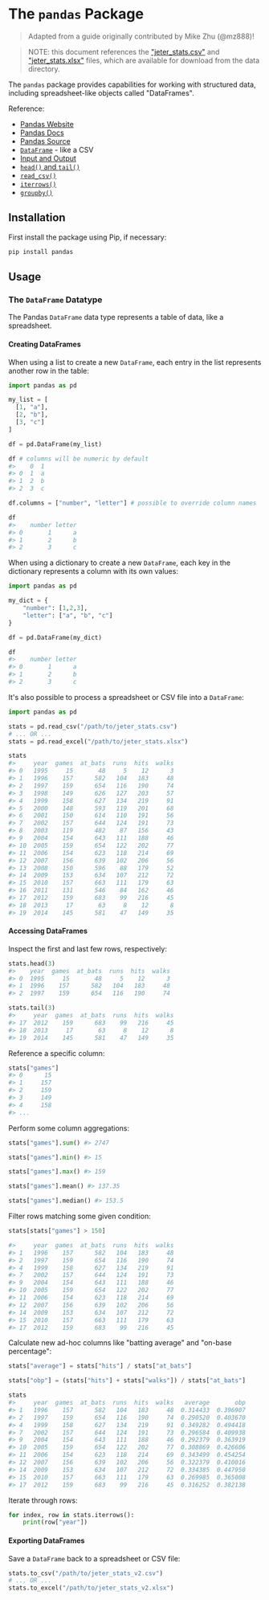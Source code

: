 # The `pandas` Package

> Adapted from a guide originally contributed by Mike Zhu (@mz888)!

> NOTE: this document references the ["jeter_stats.csv"](/data/jeter_stats.csv) and ["jeter_stats.xlsx"](/data/jeter_stats.xlsx) files, which are available for download from the data directory.

The `pandas` package provides capabilities for working with structured data, including spreadsheet-like objects called "DataFrames".

Reference:

  + [Pandas Website](http://pandas.pydata.org/)
  + [Pandas Docs](http://pandas.pydata.org/pandas-docs/stable/)
  + [Pandas Source](https://github.com/pandas-dev/pandas)
  + [`DataFrame`](https://pandas.pydata.org/pandas-docs/stable/generated/pandas.DataFrame.html) - like a CSV
  + [Input and Output](http://pandas.pydata.org/pandas-docs/stable/api.html#input-output)
  + [`head()` and `tail()`](http://pandas.pydata.org/pandas-docs/stable/basics.html#head-and-tail)
  + [`read_csv()`](https://pandas.pydata.org/pandas-docs/stable/reference/api/pandas.read_csv.html)
  + [`iterrows()`](http://pandas.pydata.org/pandas-docs/stable/reference/api/pandas.DataFrame.iterrows.html)
  + [`groupby()`](https://pandas.pydata.org/pandas-docs/stable/reference/api/pandas.DataFrame.groupby.html)

## Installation

First install the package using Pip, if necessary:

```sh
pip install pandas
```

## Usage

### The `DataFrame` Datatype

The Pandas `DataFrame` data type represents a table of data, like a spreadsheet.

#### Creating DataFrames

When using a list to create a new `DataFrame`, each entry in the list represents another row in the table:

```py
import pandas as pd

my_list = [
  [1, "a"],
  [2, "b"],
  [3, "c"]
]

df = pd.DataFrame(my_list)

df # columns will be numeric by default
#>    0  1
#> 0  1  a
#> 1  2  b
#> 2  3  c

df.columns = ["number", "letter"] # possible to override column names

df
#>    number letter
#> 0       1      a
#> 1       2      b
#> 2       3      c
```

When using a dictionary to create a new `DataFrame`, each key in the dictionary represents a column with its own values:

```py
import pandas as pd

my_dict = {
    "number": [1,2,3],
    "letter": ["a", "b", "c"]
}

df = pd.DataFrame(my_dict)

df
#>    number letter
#> 0       1      a
#> 1       2      b
#> 2       3      c
```

It's also possible to process a spreadsheet or CSV file into a `DataFrame`:

```py
import pandas as pd

stats = pd.read_csv("/path/to/jeter_stats.csv")
# ... OR ...
stats = pd.read_excel("/path/to/jeter_stats.xlsx")

stats
#>     year  games  at_bats  runs  hits  walks
#> 0   1995     15       48     5    12      3
#> 1   1996    157      582   104   183     48
#> 2   1997    159      654   116   190     74
#> 3   1998    149      626   127   203     57
#> 4   1999    158      627   134   219     91
#> 5   2000    148      593   119   201     68
#> 6   2001    150      614   110   191     56
#> 7   2002    157      644   124   191     73
#> 8   2003    119      482    87   156     43
#> 9   2004    154      643   111   188     46
#> 10  2005    159      654   122   202     77
#> 11  2006    154      623   118   214     69
#> 12  2007    156      639   102   206     56
#> 13  2008    150      596    88   179     52
#> 14  2009    153      634   107   212     72
#> 15  2010    157      663   111   179     63
#> 16  2011    131      546    84   162     46
#> 17  2012    159      683    99   216     45
#> 18  2013     17       63     8    12      8
#> 19  2014    145      581    47   149     35
```

#### Accessing DataFrames

Inspect the first and last few rows, respectively:

```py
stats.head(3)
#>    year  games  at_bats  runs  hits  walks
#> 0  1995     15       48     5    12      3
#> 1  1996    157      582   104   183     48
#> 2  1997    159      654   116   190     74

stats.tail(3)
#>     year  games  at_bats  runs  hits  walks
#> 17  2012    159      683    99   216     45
#> 18  2013     17       63     8    12      8
#> 19  2014    145      581    47   149     35
```

Reference a specific column:

```py
stats["games"]
#> 0      15
#> 1     157
#> 2     159
#> 3     149
#> 4     158
#> ...
```

Perform some column aggregations:

```py
stats["games"].sum() #> 2747

stats["games"].min() #> 15

stats["games"].max() #> 159

stats["games"].mean() #> 137.35

stats["games"].median() #> 153.5
```

Filter rows matching some given condition:

```py
stats[stats["games"] > 150]

#>     year  games  at_bats  runs  hits  walks
#> 1   1996    157      582   104   183     48
#> 2   1997    159      654   116   190     74
#> 4   1999    158      627   134   219     91
#> 7   2002    157      644   124   191     73
#> 9   2004    154      643   111   188     46
#> 10  2005    159      654   122   202     77
#> 11  2006    154      623   118   214     69
#> 12  2007    156      639   102   206     56
#> 14  2009    153      634   107   212     72
#> 15  2010    157      663   111   179     63
#> 17  2012    159      683    99   216     45
```

Calculate new ad-hoc columns like "batting average" and "on-base percentage":

```py
stats["average"] = stats["hits"] / stats["at_bats"]

stats["obp"] = (stats["hits"] + stats["walks"]) / stats["at_bats"]

stats
#>     year  games  at_bats  runs  hits  walks   average       obp
#> 1   1996    157      582   104   183     48  0.314433  0.396907
#> 2   1997    159      654   116   190     74  0.290520  0.403670
#> 4   1999    158      627   134   219     91  0.349282  0.494418
#> 7   2002    157      644   124   191     73  0.296584  0.409938
#> 9   2004    154      643   111   188     46  0.292379  0.363919
#> 10  2005    159      654   122   202     77  0.308869  0.426606
#> 11  2006    154      623   118   214     69  0.343499  0.454254
#> 12  2007    156      639   102   206     56  0.322379  0.410016
#> 14  2009    153      634   107   212     72  0.334385  0.447950
#> 15  2010    157      663   111   179     63  0.269985  0.365008
#> 17  2012    159      683    99   216     45  0.316252  0.382138
```

Iterate through rows:

```py
for index, row in stats.iterrows():
    print(row["year"])
```



#### Exporting DataFrames

Save a `DataFrame` back to a spreadsheet or CSV file:

```py
stats.to_csv("/path/to/jeter_stats_v2.csv")
# ... OR ...
stats.to_excel("/path/to/jeter_stats_v2.xlsx")
```
